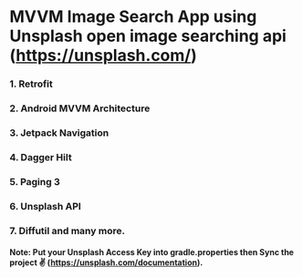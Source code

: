 # MVVM Image Search App using Unsplash open image searching api (https://unsplash.com/)
### 1. Retrofit
### 2. Android MVVM Architecture
### 3. Jetpack Navigation
### 4. Dagger Hilt
### 5. Paging 3
### 6. Unsplash API
### 7. Diffutil and many more.
#### Note: Put your Unsplash Access Key into gradle.properties then Sync the project ✌ (https://unsplash.com/documentation).